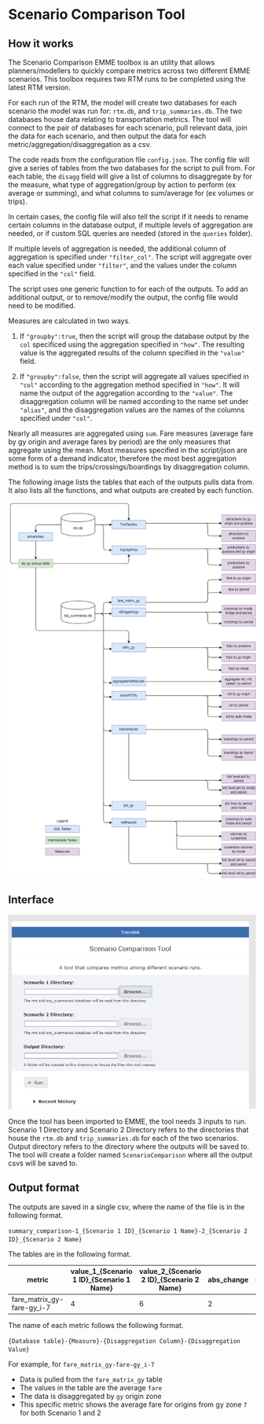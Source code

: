 # Scenario Comparison Tool

## How it works

The Scenario Comparison EMME toolbox is an utility that allows planners/modellers to quickly compare metrics across two different EMME scenarios. This toolbox requires two RTM runs to be completed using the latest RTM version.

For each run of the RTM, the model will create two databases for each scenario the model was run for: `rtm.db`, and `trip_summaries.db`. The two databases house data relating to transportation metrics. The tool will connect to the pair of databases for each scenario, pull relevant data, join the data for each scenario, and then output the data for each metric/aggregation/disaggregation as a csv. 

The code reads from the configuration file `config.json`. The config file will give a series of tables from the two databases for the script to pull from. For each table, the `disagg` field will give a list of columns to disaggregate by for the measure, what type of aggregation/group by action to perform (ex average or summing), and what columns to sum/average for (ex volumes or trips). 

In certain cases, the config file will also tell the script if it needs to rename certain columns in the database output, if multiple levels of aggregation are needed, or if custom SQL queries are needed (stored in the `queries` folder).

If multiple levels of aggregation is needed, the additional column of aggregation is specified under `"filter_col"`. The script will aggregate over each value specified under `"filter"`, and the values under the column specified in the `"col"` field.

The script uses one generic function to for each of the outputs. To add an additional output, or to remove/modify the output, the config file would need to be modified.

Measures are calculated in two ways.

1. If `"groupby":true`, then the script will group the database output by the `col` specificed using the aggregation specified in `"how"`. The resulting value is the aggregated results of the column specified in the `"value"` field.

2. If `"groupby":false`, then the script will aggregate all values specified in `"col"` according to the aggregation method specified in `"how"`. It will name the output of the aggregation according to the `"value"`. The disaggregation column will be named according to the name set under `"alias"`, and the disaggregation values are the names of the columns specified under `"col"`.

Nearly all measures are aggregated using `sum`. Fare measures (average fare by gy origin and average fares by period) are the only measures that aggregate using the mean. Most measures specified in the script/json are some form of a demand indicator, therefore the most best aggregation method is to sum the trips/crossings/boardings by disaggregation column.

The following image lists the tables that each of the outputs pulls data from. It also lists all the functions, and what outputs are created by each function.

![images](img/Output%20Sources%20Table.png)

## Interface

![images](img/interface.PNG)

Once the tool has been imported to EMME, the tool needs 3 inputs to run. Scenario 1 Directory and Scenario 2 Directory refers to the directories that house the `rtm.db` and `trip_summaries.db` for each of the two scenarios. Output directory refers to the directory where the outputs will be saved to. The tool will create a folder named `ScenarioComparison` where all the output csvs will be saved to. 

## Output format

The outputs are saved in a single csv, where the name of the file is in the following format. 

`summary_comparison-1_{Scenario 1 ID}_{Scenario 1 Name}-2_{Scenario 2 ID}_{Scenario 2 Name}`

The tables are in the following format.

|metric|value_1_{Scenario 1 ID}_{Scenario 1 Name}|value_2_{Scenario 2 ID}_{Scenario 2 Name}|abs_change|rel_change|
|-----|-----|-----|------|------|
|fare_matrix_gy-fare-gy_i-7|4|6|2|0.5|

The name of each metric follows the following format.

`{Database table}-{Measure}-{Disaggregation Column}-{Disaggregation Value}`

For example, for `fare_matrix_gy-fare-gy_i-7`
* Data is pulled from the `fare_matrix_gy` table
* The values in the table are the average `fare`
* The data is disaggregated by `gy` origin zone
* This specific metric shows the average fare for origins from gy zone `7` for both Scenario 1 and 2
